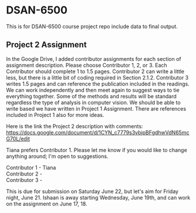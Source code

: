 # DSAN-6500

This is for DSAN-6500 course project repo include data to final output. 

## Project 2 Assignment

In the Google Drive, I added contributor assignments for each section of assignment description. Please choose Contributor 1, 2, or 3. Each Contributor should complete 1 to 1.5 pages. Contributor 2 can write a little less, but there is a little bit of coding required in Section 2.1.2. Contributor 3 writes 1.5 pages and can reference the publication included in the readings. We can work independently and then meet again to suggest ways to tie everything together. Some of the methods and results will be standard regardless the type of analysis in computer vision. We should be able to write based we have written in Project 1 Assignment. There are references included in Project 1 also for more ideas.  

Here is the link the Project 2 description with comments: https://docs.google.com/document/d/1CYN_c7779s3vbjpBFgdhwVdN65mcG70L/edit

Tiana prefers Contributor 1. Please let me know if you would like to change anything around; I'm open to suggestions.  

Contributor 1 - Tiana  
Contributor 2 -   
Contributor 3 -   

This is due for submission on Saturday June 22, but let's aim for Friday night, June 21. Ishaan is away starting Wednesday, June 19th, and can work on the assignment on June 17, 18.
